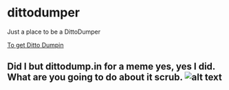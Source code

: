 # dittodumper
Just a place to be a DittoDumper

[To get Ditto Dumpin](https://dittodump.in/)

## Did I but dittodump.in for a meme yes, yes I did. What are you going to do about it scrub. ![alt text](https://cdn.frankerfacez.com/emoticon/457124/4)